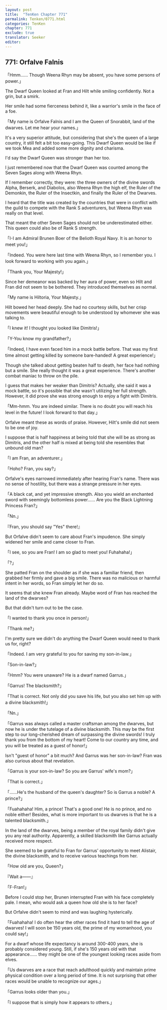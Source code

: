 ```yaml
---
layout: post
title:  "TenKen Chapter 771"
permalink: Tenken/0771.html
categories: TenKen
chapter: 771
exclude: true
translator: Seeker
editor: 
---
```

<h2 id="ch771">771: Orfalve Falnis</h2>

「Hmm…… Though Weena Rhyn may be absent, you have some persons of power.」

The Dwarf Queen looked at Fran and Hilt while smiling confidently. Not a grin, but a smirk.

Her smile had some fierceness behind it, like a warrior's smile in the face of a foe.

「My name is Orfalve Falnis and I am the Queen of Snorabbit, land of the dwarves. Let me hear your names.」

It's a very superior attitude, but considering that she's the queen of a large country, it still felt a bit too easy-going. This Dwarf Queen would be like if we took Mea and added some more dignity and charisma.

I'd say the Dwarf Queen was stronger than her too.

I just remembered now that the Dwarf Queen was counted among the Seven Sages along with Weena Rhyn.

If I remember correctly, they were: the three owners of the divine swords Alpha, Berserk, and Diabolos, also Weena Rhyn the high elf, the Ruler of the Demonkin, the Ruler of the Insectkin, and finally the Ruler of the Dwarves.

I heard that the title was created by the countries that were in conflict with the guild to compete with the Rank S adventurers, but Weena Rhyn was really on that level.

That meant the other Seven Sages should not be underestimated either. This queen could also be of Rank S strength.

「I-I am Admiral Brunen Boer of the Belioth Royal Navy. It is an honor to meet you!」

「Indeed. You were here last time with Weena Rhyn, so I remember you. I look forward to working with you again.」

「Thank you, Your Majesty!」

Since her demeanor was backed by her aura of power, even so Hilt and Fran did not seem to be bothered. They introduced themselves as normal.

「My name is Hiltoria, Your Majesty.」

Hilt bowed her head deeply. She had no courtesy skills, but her crisp movements were beautiful enough to be understood by whomever she was talking to.

「I knew it! I thought you looked like Dimitris!」

「Y-You know my grandfather?」

「Indeed, I have even faced him in a mock battle before. That was my first time almost getting killed by someone bare-handed! A great experience!」

Though she talked about getting beaten half to death, her face had nothing but a smile. She really thought it was a great experience. There's another combat maniac to throw on the pile.

I guess that makes her weaker than Dimitris? Actually, she said it was a mock battle, so it's possible that she wasn't utilizing her full strength. However, it did prove she was strong enough to enjoy a fight with Dimitris.

「Mm-hmm. You are indeed similar. There is no doubt you will reach his level in the future! I look forward to that day.」

Orfalve meant these as words of praise. However, Hilt's smile did not seem to be one of joy.

I suppose that is half happiness at being told that she will be as strong as Dimitris, and the other half is mixed at being told she resembles that unbound old man?

「I am Fran, an adventurer.」

「Hoho? Fran, you say?」

Orfalve's eyes narrowed immediately after hearing Fran's name. There was no sense of hostility, but there was a strange pressure in her eyes.

「A black cat, and yet impressive strength. Also you wield an enchanted sword with seemingly bottomless power…… Are you the Black Lightning Princess Fran?」

「Nn.」

『Fran, you should say "Yes" there!』

But Orfalve didn't seem to care about Fran's impudence. She simply widened her smile and came closer to Fran.

「I see, so you are Fran! I am so glad to meet you! Fuhahaha!」

「?」

She patted Fran on the shoulder as if she was a familiar friend, then grabbed her firmly and gave a big smile. There was no malicious or harmful intent in her words, so Fran simply let her do so.

It seems that she knew Fran already. Maybe word of Fran has reached the land of the dwarves?

But that didn't turn out to be the case.

「I wanted to thank you once in person!」

「Thank me?」

I'm pretty sure we didn't do anything the Dwarf Queen would need to thank us for, right?

「Indeed. I am very grateful to you for saving my son-in-law.」

「Son-in-law?」

「Hmm? You were unaware? He is a dwarf named Garrus.」

「Garrus! The blacksmith?」

「That is correct. Not only did you save his life, but you also set him up with a divine blacksmith!」

「Nn.」

「Garrus was always called a master craftsman among the dwarves, but now he is under the tutelage of a divine blacksmith. This may be the first step to our long-cherished dream of surpassing the divine swords! I truly thank you from the bottom of my heart! Come to our country any time, and you will be treated as a guest of honor!」

Isn't "guest of honor" a bit much? And Garrus was her son-in-law? Fran was also curious about that revelation.

「Garrus is your son-in-law? So you are Garrus' wife's mom?」

「That is correct.」

「……He's the husband of the queen's daughter? So is Garrus a noble? A prince?」

「Fuahahaha! Him, a prince! That's a good one! He is no prince, and no noble either! Besides, what is more important to us dwarves is that he is a talented blacksmith.」

In the land of the dwarves, being a member of the royal family didn't give you any real authority. Apparently, a skilled blacksmith like Garrus actually received more respect.

She seemed to be grateful to Fran for Garrus' opportunity to meet Alistair, the divine blacksmith, and to receive various teachings from her.

「How old are you, Queen?」

『Wait a――』

「F-Fran!」

Before I could stop her, Brunen interrupted Fran with his face completely pale. I mean, who would ask a queen how old she is to her face?

But Orfalve didn't seem to mind and was laughing hysterically.

「Fuahahaha! I do often hear the other races find it hard to tell the age of dwarves! I will soon be 150 years old, the prime of my womanhood, you could say!」

For a dwarf whose life expectancy is around 300-400 years, she is probably considered young. Still, if she's 150 years old with that appearance…… they might be one of the youngest looking races aside from elves.

「Us dwarves are a race that reach adulthood quickly and maintain prime physical condition over a long period of time. It is not surprising that other races would be unable to recognize our ages.」

「Garrus looks older than you.」

「I suppose that is simply how it appears to others.」




